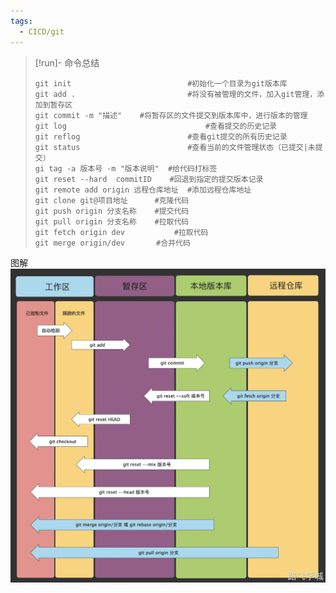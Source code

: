 ```yaml
---
tags:
  - CICD/git
---
```


> [!run]- 命令总结
> 
> 
> ```plain
> git init		 					#初始化一个目录为git版本库
> git add .							#将没有被管理的文件，加入git管理，添加到暂存区
> git commit -m "描述"	#将暂存区的文件提交到版本库中，进行版本的管理
> git log								#查看提交的历史记录
> git reflog						#查看git提交的所有历史记录
> git status						#查看当前的文件管理状态（已提交|未提交）
> gi tag -a 版本号 -m "版本说明"  #给代码打标签
> git reset --hard  commitID	#回退到指定的提交版本记录
> git remote add origin 远程仓库地址  #添加远程仓库地址
> git clone git@项目地址      #克隆代码
> git push origin 分支名称    #提交代码
> git pull origin 分支名称    #拉取代码
> git fetch origin dev 			 #拉取代码
> git merge origin/dev       #合并代码
> ```
图解
![img](../images/1717317871301-ad520b6a-a0cd-4ac9-9b75-bb36ffdc231f.webp)

